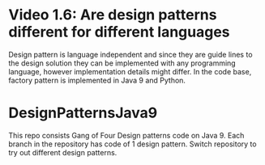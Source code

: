 # Video 1.6: Are design patterns different for different languages
Design pattern is language independent and since they are guide lines to the design solution they can be implemented with any programming language, however implementation details might differ.
In the code base, factory pattern is implemented in Java 9 and Python. 

# DesignPatternsJava9
This repo consists Gang of Four Design patterns code on Java 9. Each branch in the repository has code of 1 design pattern. Switch repository to try out different design patterns.


